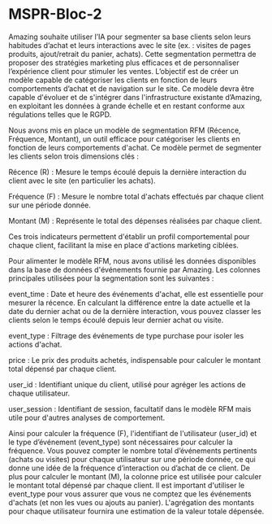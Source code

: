 # MSPR-Bloc-2

Amazing souhaite utiliser l’IA pour segmenter sa base clients selon leurs habitudes d’achat et leurs interactions avec le site (ex. : visites de pages produits, ajout/retrait du panier, achats). Cette segmentation permettra de proposer des stratégies marketing plus efficaces et de personnaliser l’expérience client pour stimuler les ventes.
L’objectif est de créer un modèle capable de catégoriser les clients en fonction de leurs comportements d’achat et de navigation sur le site. Ce modèle devra être capable d'évoluer et de s'intégrer dans l'infrastructure existante d’Amazing, en exploitant les données à grande échelle et en restant conforme aux régulations telles que le RGPD.

Nous avons mis en place un modèle de segmentation RFM (Récence, Fréquence, Montant), un outil efficace pour catégoriser les clients en fonction de leurs comportements d'achat. Ce modèle permet de segmenter les clients selon trois dimensions clés :

 Récence (R) : Mesure le temps écoulé depuis la dernière interaction du client avec le site (en particulier les achats).

 Fréquence (F) : Mesure le nombre total d'achats effectués par chaque client sur une période donnée.

 Montant (M) : Représente le total des dépenses réalisées par chaque client.

Ces trois indicateurs permettent d'établir un profil comportemental pour chaque client, facilitant la mise en place d'actions marketing ciblées.

Pour alimenter le modèle RFM, nous avons utilisé les données disponibles dans la base de données d'événements fournie par Amazing. Les colonnes principales utilisées pour la segmentation sont les suivantes :

event_time : Date et heure des événements d'achat, elle est essentielle pour mesurer la récence. En calculant la différence entre la date actuelle et la date du dernier achat ou de la dernière interaction, vous pouvez classer les clients selon le temps écoulé depuis leur dernier achat ou visite.

event_type : Filtrage des événements de type purchase pour isoler les actions d'achat.

price : Le prix des produits achetés, indispensable pour calculer le montant total dépensé par chaque client.

user_id : Identifiant unique du client, utilisé pour agréger les actions de chaque utilisateur.

user_session : Identifiant de session, facultatif dans le modèle RFM mais utile pour d'autres analyses de comportement.

Ainsi pour calculer la fréquence (F), l'identifiant de l'utilisateur (user_id) et le type d’événement (event_type) sont nécessaires pour calculer la fréquence. Vous pouvez compter le nombre total d’événements pertinents (achats ou visites) pour chaque utilisateur sur une période donnée, ce qui donne une idée de la fréquence d’interaction ou d’achat de ce client.
De plus pour calculer le montant (M), la colonne price est utilisée pour calculer le montant total dépensé par chaque client. Il est important d'utiliser le event_type pour vous assurer que vous ne comptez que les événements d'achats (et non les vues ou ajouts au panier). L'agrégation des montants pour chaque utilisateur fournira une estimation de la valeur totale dépensée.

  
